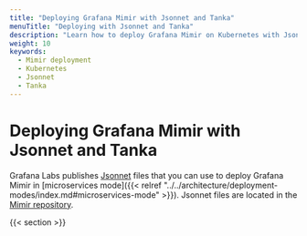 ```yaml
---
title: "Deploying Grafana Mimir with Jsonnet and Tanka"
menuTitle: "Deploying with Jsonnet and Tanka"
description: "Learn how to deploy Grafana Mimir on Kubernetes with Jsonnet and Tanka."
weight: 10
keywords:
  - Mimir deployment
  - Kubernetes
  - Jsonnet
  - Tanka
---
```


# Deploying Grafana Mimir with Jsonnet and Tanka

Grafana Labs publishes [Jsonnet](https://jsonnet.org/) files that you can use to deploy Grafana Mimir in [microservices mode]({{< relref "../../architecture/deployment-modes/index.md#microservices-mode" >}}).
Jsonnet files are located in the [Mimir repository](https://github.com/grafana/mimir/tree/main/operations/mimir).

{{< section >}}
